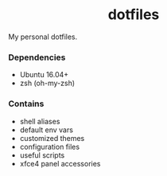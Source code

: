 # <div align="center">dotfiles</div>

My personal dotfiles.

### Dependencies

- Ubuntu 16.04+
- zsh (oh-my-zsh)

### Contains

- shell aliases
- default env vars
- customized themes
- configuration files
- useful scripts
- xfce4 panel accessories

